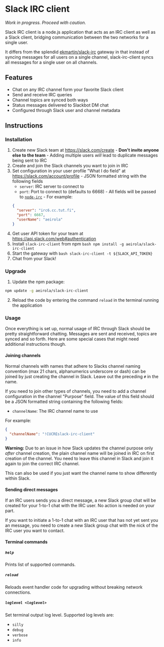 Slack IRC client
================

*Work in progress. Proceed with caution.*

Slack IRC client is a node.js application that acts as an IRC client as well as a Slack client, bridging communication between the two networks for a single user.

It differs from the splendid [ekmartin/slack-irc](https://github.com/ekmartin/slack-irc) gateway in that instead of syncing messages for all users on a single channel, slack-irc-client syncs all messages for a single user on all channels.




Features
--------

  * Chat on any IRC channel form your favorite Slack client
  * Send and receive IRC queries
  * Channel topics are synced both ways
  * Status messages delivered to Slackbot DM chat
  * Configured through Slack user and channel metadata




Instructions
------------

### Installation

  1. Create new Slack team at https://slack.com/create
    - **Don't invite anyone else to the team**
    - Adding multiple users *will* lead to duplicate messages being sent to IRC
  2. Create and join the Slack channels you want to join in IRC
  3. Set configuration in your user profile "What I do field" at https://slack.com/account/profile
    - JSON formatted string with the following fields
      - `server`: IRC server to connect to
      - `port`: Port to connect to (defaults to 6668)
    - All fields will be passed to [`node-irc`](http://node-irc.readthedocs.org/en/latest/API.html#irc.Client)
    - For example:
      ```json
      {
        "server": "irc6.cc.tut.fi",
        "port": 6667,
        "userName": "aeirola"
      }
      ```
  4. Get user API token for your team at https://api.slack.com/web#authentication
  5. Install `slack-irc-client` from npm
    ```bash
    npm install -g aeirola/slack-irc-client
    ```
  6. Start the gateway with
    ```bash
    slack-irc-client -t ${SLACK_API_TOKEN}
    ```
  7. Chat from your Slack!



### Upgrade

  1. Update the npm package:
  ```bash
  npm update -g aeirola/slack-irc-client
  ```
  2. Reload the code by entering the command `reload` in the terminal running the application



### Usage

Once everything is set up, normal usage of IRC through Slack should be pretty straightforward chatting. Messages are sent and received, topics are synced and so forth. Here are some special cases that might need additional instructions though.


#### Joining channels

Normal channels with names that adhere to Slacks channel naming convention (max 21 chars, alphanumerics underscore or dash) can be joined by just creating the channel in Slack. Leave out the preceding `#` in the name.

If you need to join other types of channels, you need to add a channel configuration in the channel "Purpose" field. The value of this field should be a JSON formatted string containing the following fields:

  * `channelName`: The IRC channel name to use

For example:

```json
{
  "channelName": "!CUCREslack-irc-client"
}
```

**Warning:** Due to an issue in how Slack updates the channel purpose only *after* channel creation, the plain channel name will be joined in IRC on first creation of the channel. You need to leave this channel in Slack and join it again to join the correct IRC channel.

This can also be used if you just want the channel name to show differently within Slack.



#### Sending direct messages

If an IRC users sends you a direct message, a new Slack group chat will be created for your 1-to-1 chat with the IRC user. No action is needed on your part.

If you want to initiate a 1-to-1 chat with an IRC user that has not yet sent you an message, you need to create a new Slack group chat with the nick of the IRC user you want to contact.



#### Terminal commands

##### `help`

Prints list of supported commands.

##### `reload`

Reloads event handler code for upgrading without breaking network connections.

##### `loglevel <loglevel>`

Set terminal output log level. Supported log levels are:

* `silly`
* `debug`
* `verbose`
* `info`
